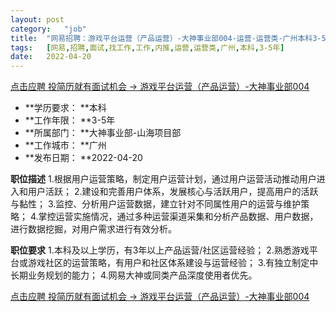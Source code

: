 ```yaml
---
layout:	post
category:	"job"
title:	"网易招聘：游戏平台运营（产品运营）-大神事业部004-运营-运营类-广州本科3-5年"
tags:	[网易,招聘,面试,找工作,工作,内推,运营,运营类,广州,本科,3-5年]
date:	2022-04-20
---
```


[点击应聘 投简历就有面试机会 -> 游戏平台运营（产品运营）-大神事业部004](http://mobile.bole.netease.com/bole/boleDetail?id=32643&employeeId=346f03c3cda5f04c&key=all)



- **学历要求： **本科
- **工作年限： **3-5年
- **所属部门： **大神事业部-山海项目部
- **工作城市： **广州
- **发布日期： **2022-04-20



**职位描述**
1.根据用户运营策略，制定用户运营计划，通过用户运营活动推动用户进入和用户活跃；
2.建设和完善用户体系，发展核心与活跃用户，提高用户的活跃与黏性；
3.监控、分析用户运营数据，建立针对不同属性用户的运营与维护策略；
4.掌控运营实施情况，通过多种运营渠道采集和分析产品数据、用户数据，进行数据挖掘，对用户需求进行有效分析。



**职位要求**
1.本科及以上学历，有3年以上产品运营/社区运营经验；
2.熟悉游戏平台或游戏社区的运营策略，有用户和社区体系建设与运营经验；
3.有独立制定中长期业务规划的能力；
4.网易大神或同类产品深度使用者优先。



[点击应聘 投简历就有面试机会 -> 游戏平台运营（产品运营）-大神事业部004](http://mobile.bole.netease.com/bole/boleDetail?id=32643&employeeId=346f03c3cda5f04c&key=all)